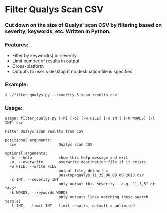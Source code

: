 # Filter Qualys Scan CSV
### Cut down on the size of Qualys' scan CSV by filtering based on severity, keywords, etc.  Written in Python.

### Features:
* Filter by keyword(s) or severity
* Limit number of results in output
* Cross-platform
* Outputs to user's desktop if no destination file is specified

### Example:
~~~
$ ./filter_qualys.py --severity 5 scan_results.csv
~~~

### Usage:
~~~
usage: filter_qualys.py [-h] [-o] [-w FILE] [-s INT] [-k WORDS] [-l INT] csv

Filter Qualys scan results from CSV

positional arguments:
  csv                   Qualys scan CSV

optional arguments:
  -h, --help            show this help message and exit
  -o, --overwrite       overwrite destination file if it exists
  -w FILE, --write FILE
                        output file, default =
                        Desktop/qualys_11_35_06_09_00_2018.csv
  -s INT, --severity INT
                        only output this severity - e.g. "1,3,5" or "4-5"
  -k WORDS, --keywords WORDS
                        only outputs lines matching these search term(s)
  -l INT, --limit INT   limit results, default = unlimited
~~~